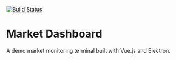 [![Build Status](https://travis-ci.org/stephanepericat/market-dashboard.svg?branch=master)](https://travis-ci.org/stephanepericat/market-dashboard)

# Market Dashboard

A demo market monitoring terminal built with Vue.js and Electron.